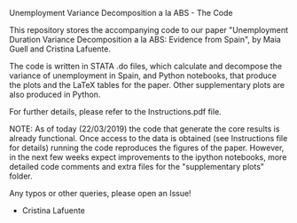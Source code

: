 
Unemployment Variance Decomposition a la ABS - The Code

This repository stores the accompanying code to our paper "Unemployment Duration Variance Decomposition a la ABS: Evidence from Spain", by Maia Guell and Cristina Lafuente.

The code is written in STATA .do files, which calculate and decompose the variance of unemployment in Spain, and Python notebooks, that produce the plots and the LaTeX tables for the paper. Other supplementary plots are also produced in Python.

For further details, please refer to the Instructions.pdf file.

NOTE: As of today (22/03/2019) the code that generate the core results is already functional. Once access to the data is obtained (see Instructions file for details) running the code reproduces the figures of the paper. However, in the next few weeks expect improvements to the ipython notebooks, more detailed code comments and extra files for the "supplementary plots" folder.

Any typos or other queries, please open an Issue!

- Cristina Lafuente
